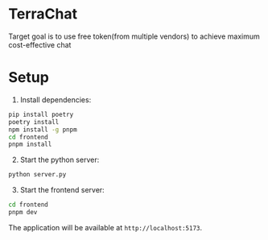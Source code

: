 # TerraChat
Target goal is to use free token(from multiple vendors) to achieve maximum cost-effective chat 


# Setup
1. Install dependencies:
```bash
pip install poetry
poetry install
npm install -g pnpm
cd frontend
pnpm install
```

2. Start the python server:
```bash
python server.py
```

3. Start the frontend server:
```bash
cd frontend
pnpm dev
```

The application will be available at `http://localhost:5173`.